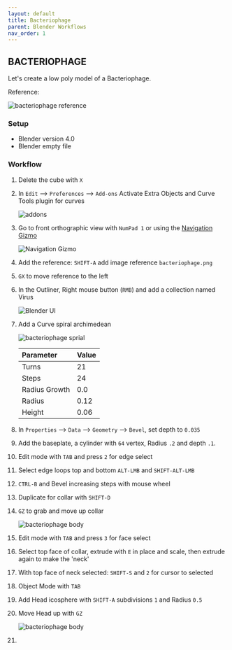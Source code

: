 ```yaml
---
layout: default
title: Bacteriophage
parent: Blender Workflows
nav_order: 1
---
```


## BACTERIOPHAGE

Let's create a low poly model of a Bacteriophage.

Reference: 

![bacteriophage reference](../../assets/images/bacteriophage.png)


### Setup

 * Blender version 4.0
 * Blender empty file

### Workflow

1. Delete the cube with `X`
2. In `Edit` --> `Preferences` --> `Add-ons` Activate Extra Objects and Curve Tools plugin for curves 

    ![addons](../../assets/images/Curve_and_Extra_tools.PNG)

3. Go to front orthographic view with `NumPad 1` or using the [Navigation Gizmo](https://docs.blender.org/manual/en/latest/editors/3dview/navigate/introduction.html#navigation-gizmo) 

    ![Navigation Gizmo](../../assets/images/navigation_gizmo.png)

4. Add the reference: `SHIFT-A` add image reference `bacteriophage.png`
5. `GX` to move reference to the left
6. In the Outliner, Right mouse button (`RMB`) and add a collection named Virus

    ![Blender UI](../../assets/images/Blender-Interface-1200.jpg)

7. Add a Curve spiral archimedean

    ![bacteriophage sprial](../../assets/images/bacteriophage_spiral_parameters.png)

    | Parameter     | Value      |
    |:--------------|:-----------|
    | Turns         | 21         |
    | Steps         | 24         |
    | Radius Growth | 0.0        |
    | Radius        | 0.12       |
    | Height        | 0.06       |

8. In `Properties` --> `Data` --> `Geometry` --> `Bevel`, set depth to `0.035`
9. Add the baseplate, a cylinder with `64` vertex, Radius `.2` and depth `.1`.
10. Edit mode with `TAB` and press `2` for edge select
11. Select edge loops top and bottom `ALT-LMB` and `SHIFT-ALT-LMB`
12. `CTRL-B` and Bevel increasing steps with mouse wheel
13. Duplicate for collar with `SHIFT-D`
14. `GZ` to grab and move up collar
    
    ![bacteriophage body](../../assets/images/bacteriophage_body.png)    

15. Edit mode with `TAB` and press `3` for face select
16. Select top face of collar, extrude with `E` in place and scale, then extrude again to make the 'neck'
17. With top face of neck selected: `SHIFT-S` and `2` for cursor to selected
18. Object Mode with `TAB`
19. Add Head icosphere with `SHIFT-A` subdivisions `1` and Radius `0.5`
20. Move Head up with `GZ`

    ![bacteriophage body](../../assets/images/bacteriophage_body_and_head.png)    

21. 